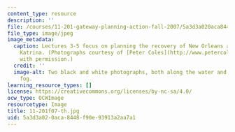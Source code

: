 ```yaml
---
content_type: resource
description: ''
file: /courses/11-201-gateway-planning-action-fall-2007/5a3d3a020aca8448f90e93913a2aa7a1_11-201f07-th.jpg
file_type: image/jpeg
image_metadata:
  caption: Lectures 3-5 focus on planning the recovery of New Orleans after Hurricane
    Katrina. (Photographs courtesy of [Peter Coles](http://www.petercoles.net/). Used
    with permission.)
  credit: ''
  image-alt: Two black and white photographs, both along the water and shrouded in
    fog.
learning_resource_types: []
license: https://creativecommons.org/licenses/by-nc-sa/4.0/
ocw_type: OCWImage
resourcetype: Image
title: 11-201f07-th.jpg
uid: 5a3d3a02-0aca-8448-f90e-93913a2aa7a1
---
```

